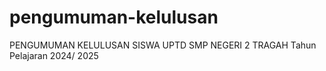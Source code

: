 # pengumuman-kelulusan
PENGUMUMAN KELULUSAN SISWA 
UPTD SMP NEGERI 2 TRAGAH
Tahun Pelajaran 2024/ 2025
